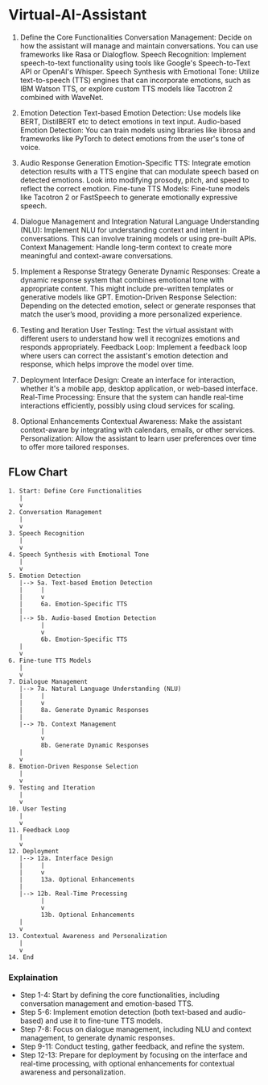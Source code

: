# Virtual-AI-Assistant

1. Define the Core Functionalities
Conversation Management: Decide on how the assistant will manage and maintain conversations. You can use frameworks like Rasa or Dialogflow.
Speech Recognition: Implement speech-to-text functionality using tools like Google's Speech-to-Text API or OpenAI's Whisper.
Speech Synthesis with Emotional Tone: Utilize text-to-speech (TTS) engines that can incorporate emotions, such as IBM Watson TTS, or explore custom TTS models like Tacotron 2 combined with WaveNet.

3. Emotion Detection
Text-based Emotion Detection: Use models like BERT, DistilBERT etc to detect emotions in text input. 
Audio-based Emotion Detection: You can train models using libraries like librosa and frameworks like PyTorch to detect emotions from the user's tone of voice.

4. Audio Response Generation
Emotion-Specific TTS: Integrate emotion detection results with a TTS engine that can modulate speech based on detected emotions. Look into modifying prosody, pitch, and speed to reflect the correct emotion.
Fine-tune TTS Models: Fine-tune models like Tacotron 2 or FastSpeech to generate emotionally expressive speech.

5. Dialogue Management and Integration
Natural Language Understanding (NLU): Implement NLU for understanding context and intent in conversations. This can involve training models or using pre-built APIs.
Context Management: Handle long-term context to create more meaningful and context-aware conversations.

6. Implement a Response Strategy
Generate Dynamic Responses: Create a dynamic response system that combines emotional tone with appropriate content. This might include pre-written templates or generative models like GPT.
Emotion-Driven Response Selection: Depending on the detected emotion, select or generate responses that match the user’s mood, providing a more personalized experience.

7. Testing and Iteration
User Testing: Test the virtual assistant with different users to understand how well it recognizes emotions and responds appropriately.
Feedback Loop: Implement a feedback loop where users can correct the assistant's emotion detection and response, which helps improve the model over time.

8. Deployment
Interface Design: Create an interface for interaction, whether it's a mobile app, desktop application, or web-based interface.
Real-Time Processing: Ensure that the system can handle real-time interactions efficiently, possibly using cloud services for scaling.

9. Optional Enhancements
Contextual Awareness: Make the assistant context-aware by integrating with calendars, emails, or other services.
Personalization: Allow the assistant to learn user preferences over time to offer more tailored responses.



## FLow Chart

```
1. Start: Define Core Functionalities
   |
   v
2. Conversation Management
   |
   v
3. Speech Recognition
   |
   v
4. Speech Synthesis with Emotional Tone
   |
   v
5. Emotion Detection
   |--> 5a. Text-based Emotion Detection
   |     |
   |     v
   |     6a. Emotion-Specific TTS
   |
   |--> 5b. Audio-based Emotion Detection
         |
         v
         6b. Emotion-Specific TTS
   |
   v
6. Fine-tune TTS Models
   |
   v
7. Dialogue Management
   |--> 7a. Natural Language Understanding (NLU)
   |     |
   |     v
   |     8a. Generate Dynamic Responses
   |
   |--> 7b. Context Management
         |
         v
         8b. Generate Dynamic Responses
   |
   v
8. Emotion-Driven Response Selection
   |
   v
9. Testing and Iteration
   |
   v
10. User Testing
   |
   v
11. Feedback Loop
   |
   v
12. Deployment
   |--> 12a. Interface Design
   |     |
   |     v
   |     13a. Optional Enhancements
   |
   |--> 12b. Real-Time Processing
         |
         v
         13b. Optional Enhancements
   |
   v
13. Contextual Awareness and Personalization
   |
   v
14. End
```

### Explaination
* Step 1-4: Start by defining the core functionalities, including conversation management and emotion-based TTS.
* Step 5-6: Implement emotion detection (both text-based and audio-based) and use it to fine-tune TTS models.
* Step 7-8: Focus on dialogue management, including NLU and context management, to generate dynamic responses.
* Step 9-11: Conduct testing, gather feedback, and refine the system.
* Step 12-13: Prepare for deployment by focusing on the interface and real-time processing, with optional enhancements for contextual awareness and personalization.
